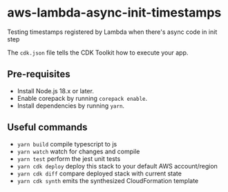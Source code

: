 # aws-lambda-async-init-timestamps
Testing timestamps registered by Lambda when there's async code in init step

The `cdk.json` file tells the CDK Toolkit how to execute your app.

## Pre-requisites

* Install Node.js 18.x or later.
* Enable corepack by running `corepack enable`.
* Install dependencies by running `yarn`.

## Useful commands

* `yarn build`   compile typescript to js
* `yarn watch`   watch for changes and compile
* `yarn test`    perform the jest unit tests
* `yarn cdk deploy`  deploy this stack to your default AWS account/region
* `yarn cdk diff`    compare deployed stack with current state
* `yarn cdk synth`   emits the synthesized CloudFormation template